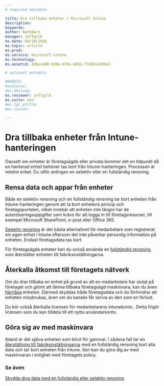 ```yaml
---
# required metadata

title: Dra tillbaka enheter | Microsoft Intune
description:
keywords:
author: NathBarn
manager: jeffgilb
ms.date: 04/28/2016
ms.topic: article
ms.prod:
ms.service: microsoft-intune
ms.technology:
ms.assetid: 3dbec400-5d8a-47be-b892-7745811d9de2

# optional metadata

#ROBOTS:
#audience:
#ms.devlang:
ms.reviewer: jeffgilb
ms.suite: ems
#ms.tgt_pltfrm:
#ms.custom:

---
```


# Dra tillbaka enheter från Intune-hanteringen

Oavsett om enheter är företagsägda eller privata kommer det en tidpunkt då en hanterad enhet behöver tas bort från Intune-hanteringen. Processen är relativt enkel. Du utför antingen en selektiv eller en fullständig rensning.
## Rensa data och appar från enheter
Både en selektiv rensning och en fullständig rensning tar bort enheten från Intune-hanteringen genom att ta bort enhetens princip och företagsportalen, vilket innebär att enheten inte längre har de autentiseringsuppgifter som krävs för att logga in till företagsresurser, till exempel Microsoft SharePoint, e-post eller Office 365.

[Selektiv rensning](use-remote-wipe-to-help-protect-data-using-microsoft-intune.md#selective-wipe) är det bästa alternativet för medarbetare som registrerat sin egen enhet i Intune eftersom det inte påverkar personlig information på enheten. Endast företagsdata tas bort.

För företagsägda enheter kan du också använda en [fullständig rensning](use-remote-wipe-to-help-protect-data-using-microsoft-intune.md#full-wipe), som återställer enheten till fabriksinställningarna.

## Återkalla åtkomst till företagets nätverk
Om du drar tillbaka en enhet på grund av att en medarbetare har slutat på företaget och glömt att lämna tillbaka företagsägd maskinvara, kan du även [fjärrlåsa](use-remote-lock-and-passcode-reset-in-microsoft-intune.md) enheten. Därmed skyddas både företagsdata och du förhindrar att enheten missbrukas, även om du kanske får skriva av den som en förlust.

Du bör också återkalla licensen för medarbetarens Intunekonto.. Detta frigör licensen som du kan tilldela till ett nytta användarkonto.

## Göra sig av med maskinvara
Ibland är det själva enheten som blivit för gammal. I sådana fall tar en [återställning till fabriksinställningarna](use-remote-wipe-to-help-protect-data-using-microsoft-intune.md) med en fullständig rensning bort alla data och tar bort enheten från Intune. Sen kan du göra dig av med maskinvaran i enlighet med företagets policy.

### Se även
[Skydda dina data med en fullständig eller selektiv rensning](use-remote-wipe-to-help-protect-data-using-microsoft-intune.md)


<!--HONumber=May16_HO2-->



